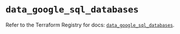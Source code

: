 # `data_google_sql_databases`

Refer to the Terraform Registry for docs: [`data_google_sql_databases`](https://registry.terraform.io/providers/hashicorp/google/6.45.0/docs/data-sources/sql_databases).
